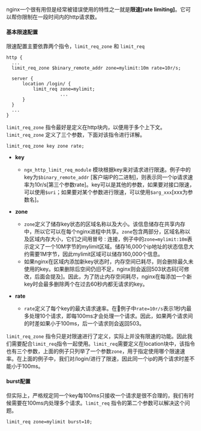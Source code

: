 nginx一个很有用但是经常被错误使用的特性之一就是**限速[rate limiting]**。它可以帮你限制在一段时间内的http请求数。

#### 基本限速配置

限速配置主要依靠两个指令，`limit_req_zone` 和 `limit_req`

```nginx
http {
  ...
  limit_req_zone $binary_remote_addr zone=mylimit:10m rate=10r/s;
 
  server {
      location /login/ {
          limit_req zone=mylimit;
					...
      }
  }
  ...
}
```

`limit_req_zone` 指令最好是定义在http块内，以便用于多个上下文。`limit_req_zone` 定义了三个参数，下面对该指令进行详解。

```nginx
limit_req_zone key zone rate;
```

- **key** 
  - `ngx_http_limit_req_module` 模块根据key来对请求进行限速。例子中的key为`$binary_remote_addr` [客户端IP的二进制]，则表示同一个ip请求速率为10r/s[第三个参数rate]。key可以是其他的参数，如果要对接口限速，可以使用`$uri`；如果要对某个参数进行限速，可以使用`$arg_xxx`[xxx为参数名]。

- **zone**
  - `zone`定义了储存key状态的区域名称以及大小。该信息储存在共享内存中，所以它可以在每个nginx进程中共享。`zone`包含两部分，区域名称以及区域内存大小，它们之间用冒号`：`连接，例子中的`zone=mylimit:10m`表示定义了一个10M字节的mylimit区域。储存16,000个ip地址的状态信息大约需要1M字节，因此mylimit区域可以储存160,000个信息。
  - 如果nginx在区域内添加新key状态时，内存空间已耗尽，则会删除最久未使用的key。如果删除后空间仍旧不足，nginx则会返回503状态码[可修改，后面会提及]。因此，为了防止内存空间耗尽，nginx在每添加一个新key时会最多删除两个在过去60秒内都无请求的key。

- **rate**
  - `rate`定义了每个key的最大请求速率。在🌰例子中`rate=10r/s`表示1秒内最多处理10个请求，即每100ms才会处理一个请求。因此，如果两个请求间的时差如果小于100ms，后一个请求则会返回503。

`limit_req_zone` 指令只是对限速进行了定义，实际上并没有限速的功能。因此我们需要配合`limit_req`指令一起使用。`limit_req`需要定义在location块中，该指令也有三个参数，上面的例子只列举了一个参数`zone`，用于指定使用哪个限速速率。在上面的例子中，我们对/login/进行了限速，因此同一个ip的两个请求时差不能小于100ms。

#### burst配置

但实际上，严格规定同一个key每100ms只接收一个请求是很不合理的，我们有时候需要在100ms内处理多个请求。`limit_req` 指令的第二个参数可以解决这个问题。

```nginx
limit_req zone=mylimit burst=10;
```

